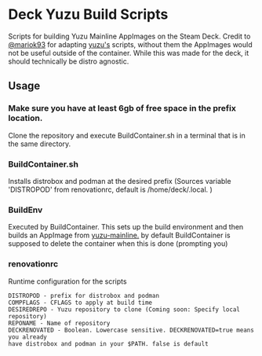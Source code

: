 # Deck Yuzu Build Scripts


Scripts for building Yuzu Mainline AppImages on the Steam Deck. Credit to [@mariok93](https://github.com/marioK93) for adapting
[yuzu's](https://github.com/yuzu-emu) scripts, without them the AppImages would not be useful outside of the container. While this was made for the deck, it should technically be distro agnostic.

## Usage

### Make sure you have at least 6gb of free space in the prefix location.
Clone the repository and execute BuildContainer.sh in a terminal that is in the same directory.

### BuildContainer.sh

Installs distrobox and podman at the desired prefix (Sources variable 'DISTROPOD' from renovationrc, default is /home/deck/.local. )

### BuildEnv

Executed by BuildContainer. This sets up the build environment and then builds an AppImage from [yuzu-mainline.](https://github.com/yuzu-emu/yuzu-mainline) by default
BuildContainer is supposed to delete the container when this is done (prompting you)

### renovationrc

Runtime configuration for the scripts
```
DISTROPOD - prefix for distrobox and podman
COMPFLAGS - CFLAGS to apply at build time
DESIREDREPO - Yuzu repository to clone (Coming soon: Specify local repository)
REPONAME - Name of repository
DECKRENOVATED - Boolean. Lowercase sensitive. DECKRENOVATED=true means you already
have distrobox and podman in your $PATH. false is default
```
